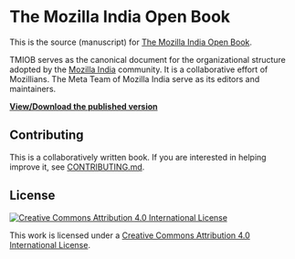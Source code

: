 # The Mozilla India Open Book

This is the source (manuscript) for [The Mozilla India Open Book](https://leanpub.com/mozillaindia-openbook).

TMIOB serves as the canonical document for the organizational structure adopted by the [Mozilla India](http://mozillaindia.org) community. It is a collaborative effort of Mozillians. The Meta Team of Mozilla India serve as its editors and maintainers.

[**View/Download the published version**](https://leanpub.com/mozillaindia-openbook)

## Contributing

This is a collaboratively written book. If you are interested in helping improve it, see [CONTRIBUTING.md](CONTRIBUTING.md).

## License

[![Creative Commons Attribution 4.0 International License](https://i.creativecommons.org/l/by/4.0/88x31.png)](http://creativecommons.org/licenses/by/4.0/)

This work is licensed under a [Creative Commons Attribution 4.0 International License](http://creativecommons.org/licenses/by/4.0/).
